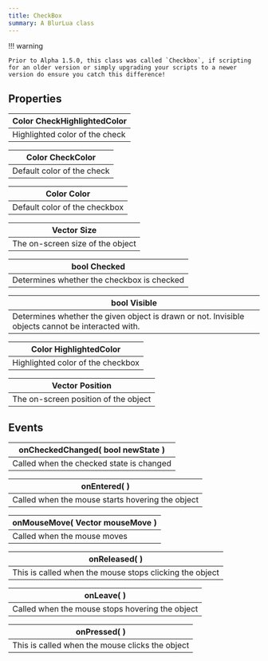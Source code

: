 ```yaml
---
title: CheckBox
summary: A BlurLua class
---
```



!!! warning 

	Prior to Alpha 1.5.0, this class was called `Checkbox`, if scripting for an older version or simply upgrading your scripts to a newer version do ensure you catch this difference!


## Properties
| **Color** CheckHighlightedColor |
| --------------------- |
| Highlighted color of the check     |

| **Color** CheckColor |
| --------------------- |
| Default color of the check     |

| **Color** Color |
| --------------------- |
| Default color of the checkbox     |

| **Vector** Size |
| --------------------- |
| The on-screen size of the object     |

| **bool** Checked |
| --------------------- |
| Determines whether the checkbox is checked     |

| **bool** Visible |
| --------------------- |
| Determines whether the given object is drawn or not. Invisible objects cannot be interacted with.     |

| **Color** HighlightedColor |
| --------------------- |
| Highlighted color of the checkbox     |

| **Vector** Position |
| --------------------- |
| The on-screen position of the object     |

## Events
| onCheckedChanged( **bool** newState ) |
| -------------------------- |
| Called when the checked state is changed |



| onEntered(  ) |
| -------------------------- |
| Called when the mouse starts hovering the object |



| onMouseMove( **Vector** mouseMove ) |
| -------------------------- |
| Called when the mouse moves |



| onReleased(  ) |
| -------------------------- |
| This is called when the mouse stops clicking the object |



| onLeave(  ) |
| -------------------------- |
| Called when the mouse stops hovering the object |



| onPressed(  ) |
| -------------------------- |
| This is called when the mouse clicks the object |



